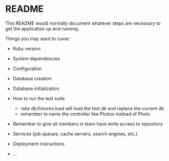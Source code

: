 # README

This README would normally document whatever steps are necessary to get the
application up and running.

Things you may want to cover:

* Ruby version

* System dependencies

* Configuration

* Database creation

* Database initialization

* How to run the test suite
    * rake db:fixtures:load will load the test db and replace the current db 
    * remember to name the controller like Photos instead of Photo
* Remember to give all members in team have write access to repository

* Services (job queues, cache servers, search engines, etc.)

* Deployment instructions

* ...
